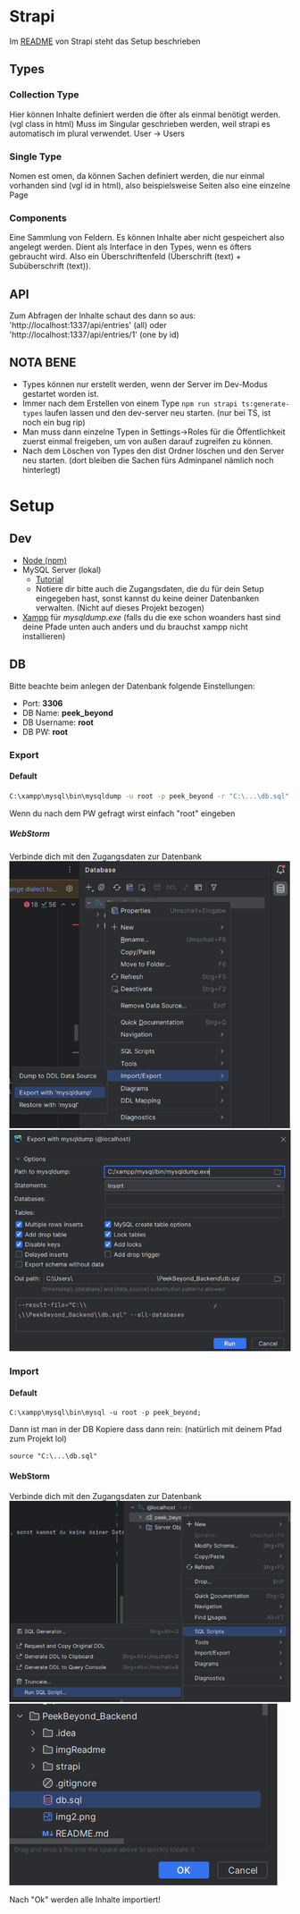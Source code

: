 # Strapi
Im [README](strapi/README.md) von Strapi steht das Setup beschrieben
## Types
### Collection Type
Hier können Inhalte definiert werden die öfter als einmal benötigt werden. (vgl class in html)
Muss im Singular geschrieben werden, weil strapi es automatisch im plural verwendet. User -> Users

### Single Type
Nomen est omen, da können Sachen definiert werden, die nur einmal vorhanden sind (vgl id in html), also beispielsweise Seiten also eine einzelne Page

### Components
Eine Sammlung von Feldern. Es können Inhalte aber nicht gespeichert also angelegt werden. Dient als Interface in den Types, wenn es öfters gebraucht wird.
Also ein Überschriftenfeld (Überschrift (text) + Subüberschrift (text)).

## API
Zum Abfragen der Inhalte schaut des dann so aus: 'http://localhost:1337/api/entries' (all) oder  'http://localhost:1337/api/entries/1' (one by id)

## NOTA BENE
- Types können nur erstellt werden, wenn der Server im Dev-Modus gestartet worden ist.
- Immer nach dem Erstellen von einem Type ```npm run strapi ts:generate-types``` laufen lassen und den dev-server neu starten. (nur bei TS, ist noch ein bug rip)
- Man muss dann einzelne Typen in Settings->Roles für die Öffentlichkeit zuerst einmal freigeben, um von außen darauf zugreifen zu können. 
- Nach dem Löschen von Types den dist Ordner löschen und den Server neu starten. (dort bleiben die Sachen fürs Adminpanel nämlich noch hinterlegt)

# Setup
## Dev
- [Node (npm)](https://nodejs.org/en/download/current)
- MySQL Server (lokal)
  - [Tutorial](https://www.youtube.com/watch?v=u96rVINbAUI)
  - Notiere dir bitte auch die Zugangsdaten, die du für dein Setup eingegeben hast, sonst kannst du keine deiner Datenbanken verwalten. (Nicht auf dieses Projekt bezogen)
- [Xampp](https://www.apachefriends.org/de/download.html) für _mysqldump.exe_ (falls du die exe schon woanders hast sind deine Pfade unten auch anders und du brauchst xampp nicht installieren)

## DB 
Bitte beachte beim anlegen der Datenbank folgende Einstellungen:
- Port: **3306**
- DB Name: **peek_beyond**
- DB Username: **root**
- DB PW: **root**

### Export
#### Default
```bash
C:\xampp\mysql\bin\mysqldump -u root -p peek_beyond -r "C:\...\db.sql"
```
Wenn du nach dem PW gefragt wirst einfach "root" eingeben

##### WebStorm
Verbinde dich mit den Zugangsdaten zur Datenbank
![img.png](imgReadme/img.png)
![img_1.png](imgReadme/img_1.png)

### Import
#### Default
```shell
C:\xampp\mysql\bin\mysql -u root -p peek_beyond;
```
Dann ist man in der DB
Kopiere dass dann rein: (natürlich mit deinem Pfad zum Projekt lol)
```
source "C:\...\db.sql"
```

#### WebStorm
Verbinde dich mit den Zugangsdaten zur Datenbank
![img2.png](imgReadme/img2.png)
![img3.png](imgReadme/img3.png)

Nach "Ok" werden alle Inhalte importiert! 